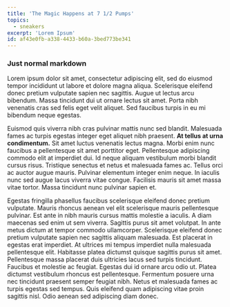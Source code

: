 ```yaml
---
title: 'The Magic Happens at 7 1/2 Pumps'
topics:
  - sneakers
excerpt: 'Lorem Ipsum'
id: af43e0fb-a338-4433-b60a-3bed773be341
---
```


### Just normal markdown
Lorem ipsum dolor sit amet, consectetur adipiscing elit, sed do eiusmod tempor incididunt ut labore et dolore magna aliqua. Scelerisque eleifend donec pretium vulputate sapien nec sagittis. Augue ut lectus arcu bibendum. Massa tincidunt dui ut ornare lectus sit amet. Porta nibh venenatis cras sed felis eget velit aliquet. Sed faucibus turpis in eu mi bibendum neque egestas.

Euismod quis viverra nibh cras pulvinar mattis nunc sed blandit. Malesuada fames ac turpis egestas integer eget aliquet nibh praesent. **At tellus at urna condimentum.** Sit amet luctus venenatis lectus magna. Morbi enim nunc faucibus a pellentesque sit amet porttitor eget. Pellentesque adipiscing commodo elit at imperdiet dui. Id neque aliquam vestibulum morbi blandit cursus risus. Tristique senectus et netus et malesuada fames ac. Tellus orci ac auctor augue mauris. Pulvinar elementum integer enim neque. In iaculis nunc sed augue lacus viverra vitae congue. Facilisis mauris sit amet massa vitae tortor. Massa tincidunt nunc pulvinar sapien et.

Egestas fringilla phasellus faucibus scelerisque eleifend donec pretium vulputate. Mauris rhoncus aenean vel elit scelerisque mauris pellentesque pulvinar. Est ante in nibh mauris cursus mattis molestie a iaculis. A diam maecenas sed enim ut sem viverra. Sagittis purus sit amet volutpat. In ante metus dictum at tempor commodo ullamcorper. Scelerisque eleifend donec pretium vulputate sapien nec sagittis aliquam malesuada. Est placerat in egestas erat imperdiet. At ultrices mi tempus imperdiet nulla malesuada pellentesque elit. Habitasse platea dictumst quisque sagittis purus sit amet. Pellentesque massa placerat duis ultricies lacus sed turpis tincidunt. Faucibus et molestie ac feugiat. Egestas dui id ornare arcu odio ut. Platea dictumst vestibulum rhoncus est pellentesque. Fermentum posuere urna nec tincidunt praesent semper feugiat nibh. Netus et malesuada fames ac turpis egestas sed tempus. Quis eleifend quam adipiscing vitae proin sagittis nisl. Odio aenean sed adipiscing diam donec.
